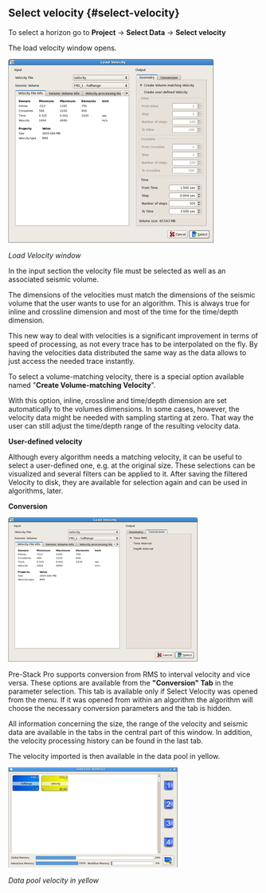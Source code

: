 ## Select velocity {#select-velocity}

To select a horizon go to **Project** → **Select Data** → **Select velocity**

The load velocity window opens.

![](/assets/010_Select_Data.png)

_Load Velocity window_

In the input section the velocity file must be selected as well as an associated seismic volume.

The dimensions of the velocities must match the dimensions of the seismic volume that the user wants to use for an algorithm. This is always true for inline and crossline dimension and most of the time for the time/depth dimension.

This new way to deal with velocities is a significant improvement in terms of speed of processing, as not every trace has to be interpolated on the fly. By having the velocities data distributed the same way as the data allows to just access the needed trace instantly.

To select a volume-matching velocity, there is a special option available named "**Create Volume-matching Velocity**".

With this option, inline, crossline and time/depth dimension are set automatically to the volumes dimensions. In some cases, however, the velocity data might be needed with sampling starting at zero. That way the user can still adjust the time/depth range of the resulting velocity data.

**User-defined velocity**

Although every algorithm needs a matching velocity, it can be useful to select a user-defined one, e.g. at the original size. These selections can be visualized and several filters can be applied to it. After saving the filtered Velocity to disk, they are available for selection again and can be used in algorithms, later.

**Conversion**

![](/assets/011_Select_Data.png)

Pre-Stack Pro supports conversion from RMS to interval velocity and vice versa. These options are available from the **"Conversion" Tab** in the parameter selection. This tab is available only if Select Velocity was opened from the menu. If it was opened from within an algorithm the algorithm will choose the necessary conversion parameters and the tab is hidden.

All information concerning the size, the range of the velocity and seismic data are available in the tabs in the central part of this window. In addition, the velocity processing history can be found in the last tab.

The velocity imported is then available in the data pool in yellow.

![](/assets/012_Select_Data.png)

_Data pool velocity in yellow_

